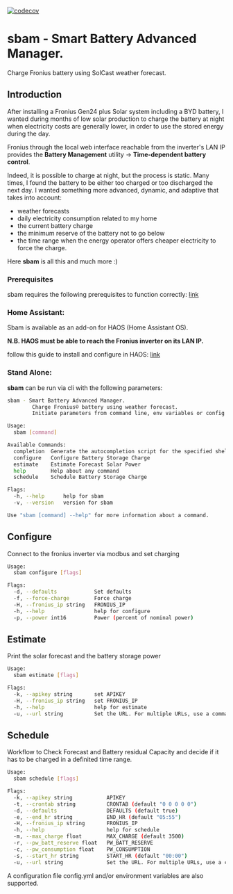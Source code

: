 [![codecov](https://codecov.io/gh/atbore-phx/sbam/graph/badge.svg?token=0fgSvHFiTx)](https://codecov.io/gh/atbore-phx/sbam)

# sbam - Smart Battery Advanced Manager.

Charge Fronius battery using SolCast weather forecast.

## Introduction

After installing a Fronius Gen24 plus Solar system including a BYD battery, I wanted during months of low solar production to charge the battery at night when electricity costs are generally lower, in order to use the stored energy during the day.

Fronius through the local web interface reachable from the inverter's LAN IP provides the **Battery Management** utility -> **Time-dependent battery control**.

Indeed, it is possible to charge at night, but the process is static. Many times, I found the battery to be either too charged or too discharged the next day. I wanted something more advanced, dynamic, and adaptive that takes into account:

- weather forecasts
- daily electricity consumption related to my home
- the current battery charge
- the minimum reserve of the battery not to go below
- the time range when the energy operator offers cheaper electricity to force the charge.

Here **sbam** is all this and much more :)

### Prerequisites

sbam requires the following prerequisites to function correctly: [link](docs/prereq.md)

### Home Assistant:

Sbam is available as an add-on for HAOS (Home Assistant OS).

**N.B. HAOS must be able to reach the Fronius inverter on its LAN IP.**

follow this guide to install and configure in HAOS: [link](home-assistant/addons/sbam/DOCS.md)

### Stand Alone:

**sbam** can be run via cli with the following parameters:

```bash
sbam - Smart Battery Advanced Manager.
        Charge Fronius© battery using weather forecast.
        Initiate parameters from command line, env variables or config.yaml file.

Usage:
  sbam [command]

Available Commands:
  completion  Generate the autocompletion script for the specified shell
  configure   Configure Battery Storage Charge
  estimate    Estimate Forecast Solar Power
  help        Help about any command
  schedule    Schedule Battery Storage Charge

Flags:
  -h, --help      help for sbam
  -v, --version   version for sbam

Use "sbam [command] --help" for more information about a command.
```

## Configure

Connect to the fronius inverter via modbus and set charging

```bash
Usage:
  sbam configure [flags]

Flags:
  -d, --defaults            Set defaults
  -f, --force-charge        Force charge
  -H, --fronius_ip string   FRONIUS_IP
  -h, --help                help for configure
  -p, --power int16         Power (percent of nominal power)
```

## Estimate

Print the solar forecast and the battery storage power

```bash
Usage:
  sbam estimate [flags]

Flags:
  -k, --apikey string       set APIKEY
  -H, --fronius_ip string   set FRONIUS_IP
  -h, --help                help for estimate
  -u, --url string          Set the URL. For multiple URLs, use a comma (,) to separate them
```

## Schedule

Workflow to Check Forecast and Battery residual Capacity and decide if it has to be charged in a definited time range.

```bash
Usage:
  sbam schedule [flags]

Flags:
  -k, --apikey string           APIKEY
  -t, --crontab string          CRONTAB (default "0 0 0 0 0")
  -d, --defaults                DEFAULTS (default true)
  -e, --end_hr string           END_HR (default "05:55")
  -H, --fronius_ip string       FRONIUS_IP
  -h, --help                    help for schedule
  -m, --max_charge float        MAX_CHARGE (default 3500)
  -r, --pw_batt_reserve float   PW_BATT_RESERVE
  -c, --pw_consumption float    PW_CONSUMPTION
  -s, --start_hr string         START_HR (default "00:00")
  -u, --url string              Set the URL. For multiple URLs, use a comma (,) to separate them
```

A configuration file config.yml and/or environment variables are also supported.
